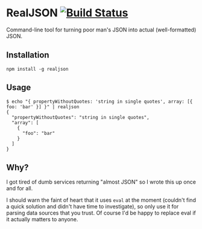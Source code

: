 RealJSON [![Build Status](https://secure.travis-ci.org/jakobmattsson/realjson.png)](http://travis-ci.org/jakobmattsson/realjson)
========

Command-line tool for turning poor man's JSON into actual (well-formatted) JSON.



Installation
------------

`npm install -g realjson`



Usage
-----

    $ echo "{ propertyWithoutQuotes: 'string in single quotes', array: [{ foo: 'bar' }] }" | realjson
    {
      "propertyWithoutQuotes": "string in single quotes",
      "array": [
        {
          "foo": "bar"
        }
      ]
    }



Why?
----
I got tired of dumb services returning "almost JSON" so I wrote this up once and for all.

I should warn the faint of heart that it uses `eval` at the moment (couldn't find a quick solution and didn't have time to investigate), so only use it for parsing data sources that you trust. Of course I'd be happy to replace eval if it actually matters to anyone.
